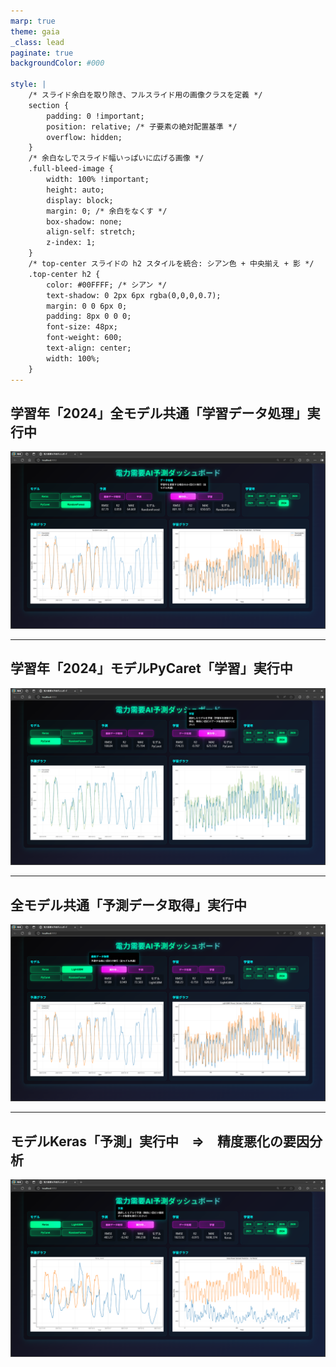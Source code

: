 ```yaml
---
marp: true
theme: gaia
_class: lead
paginate: true
backgroundColor: #000

style: |
    /* スライド余白を取り除き、フルスライド用の画像クラスを定義 */
    section {
        padding: 0 !important;
        position: relative; /* 子要素の絶対配置基準 */
        overflow: hidden;
    }
    /* 余白なしでスライド幅いっぱいに広げる画像 */
    .full-bleed-image {
        width: 100% !important;
        height: auto;
        display: block;
        margin: 0; /* 余白をなくす */
        box-shadow: none;
        align-self: stretch;
        z-index: 1;
    }
    /* top-center スライドの h2 スタイルを統合: シアン色 + 中央揃え + 影 */
    .top-center h2 {
        color: #00FFFF; /* シアン */
        text-shadow: 0 2px 6px rgba(0,0,0,0.7);
        margin: 0 0 6px 0;
        padding: 8px 0 0 0;
        font-size: 48px;
        font-weight: 600;
        text-align: center;
        width: 100%;
    }
---
```

<section class="top-center">
    <h2>学習年「2024」全モデル共通「学習データ処理」実行中</h2>
    <!-- 余白なしでスライド幅いっぱいに表示 -->
    <img src="RandomForestデータ処理.png" class="full-bleed-image">
</section>

---
<section class="top-center">
    <h2>学習年「2024」モデルPyCaret「学習」実行中</h2>
    <!-- 余白なしでスライド幅いっぱいに表示 -->
    <img src="PyCaret学習.png" class="full-bleed-image">
</section>

---
<section class="top-center">
    <h2>全モデル共通「予測データ取得」実行中</h2>
    <!-- 余白なしでスライド幅いっぱいに表示 -->
    <img src="LightGBMデータ取得.png" class="full-bleed-image">
</section>

---
<section class="top-center">
    <h2>モデルKeras「予測」実行中　⇒　精度悪化の要因分析</h2>
    <!-- 余白なしでスライド幅いっぱいに表示 -->
    <img src="Keras予測.png" class="full-bleed-image">
</section>
